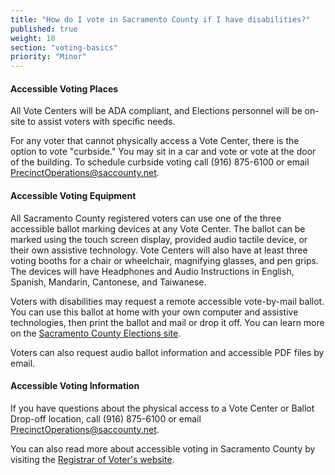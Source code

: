 ```yaml
---
title: "How do I vote in Sacramento County if I have disabilities?"
published: true
weight: 10
section: "voting-basics"
priority: "Minor"
---
```


#### Accessible Voting Places  

All Vote Centers will be ADA compliant, and Elections personnel will be on-site to assist voters with specific needs.  

For any voter that cannot physically access a Vote Center, there is the option to vote "curbside." You may sit in a car and vote or vote at the door of the building. To schedule curbside voting call (916) 875-6100 or email [PrecinctOperations@saccounty.net​](mailto:PrecinctOperations@saccounty.net​).  

#### Accessible Voting Equipment  

All Sacramento County registered voters can use one of the three accessible ballot marking devices at any Vote Center. The ballot can be marked using the touch screen display, provided audio tactile device, or their own assistive technology. Vote Centers will also have at least three voting booths for a chair or wheelchair, magnifying glasses, and pen grips. The devices will have Headphones and Audio Instructions in English, Spanish, Mandarin, Cantonese, and Taiwanese.  

Voters with disabilities may request a remote accessible vote-by-mail ballot. You can use this ballot at home with your own computer and assistive technologies, then print the ballot and mail or drop it off. You can learn more on the [Sacramento County Elections site](https://elections.saccounty.net/Pages/accessiblevbm.aspx).

Voters can also request audio ballot information and accessible PDF files by email.  

#### Accessible Voting Information  

If you have questions about the physical access to a Vote Center or Ballot Drop-off location, call (916) 875-6100 or email [PrecinctOperations@saccounty.net](mailto:PrecinctOperations@saccounty.net).  

You can also read more about accessible voting in Sacramento County by visiting the [Registrar of Voter's website](http://www.elections.saccounty.net/ElectionInformation/Pages/Accessible-Voting.aspx).